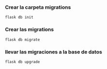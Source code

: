 ### Crear la carpeta migrations

```shell
flask db init
```

### Crear las migrations

```shell
flask db migrate
```

### llevar las migraciones a la base de datos

```shell
flask db upgrade
```

